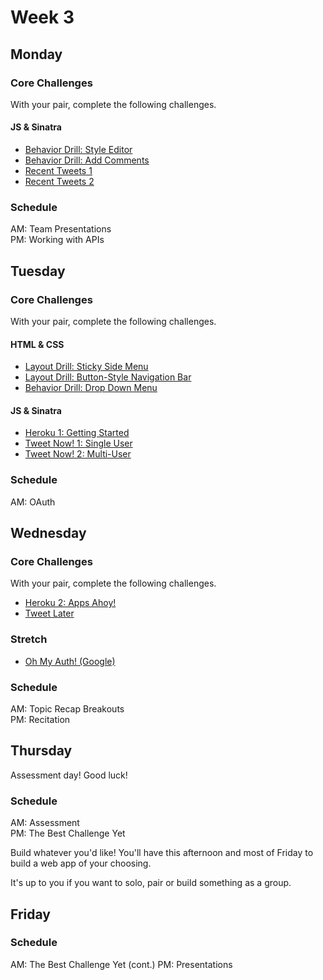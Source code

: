 # Week 3

## Monday

### Core Challenges
With your pair, complete the following challenges.

#### JS & Sinatra
- [Behavior Drill: Style Editor](../../../behavior-drill-style-editor-challenge)
- [Behavior Drill: Add Comments](../../../behavior-drill-add-comments-challenge)
- [Recent Tweets 1](../../../recent-tweets-1-challenge)
- [Recent Tweets 2](../../../recent-tweets-2-challenge)

### Schedule
AM: Team Presentations  
PM: Working with APIs


## Tuesday

### Core Challenges
With your pair, complete the following challenges.

#### HTML & CSS
- [Layout Drill: Sticky Side Menu](../../../layout-drill-sticky-side-menu-challenge)
- [Layout Drill: Button-Style Navigation Bar](../../../layout-drill-button-style-navigation-bar-challenge)
- [Behavior Drill: Drop Down Menu](../../../behavior-drill-drop-down-menu-challenge)

#### JS & Sinatra
- [Heroku 1: Getting Started](../../../heroku-1-getting-started-challenge)
- [Tweet Now! 1: Single User](../../../tweet-now-1-single-user-challenge)
- [Tweet Now! 2: Multi-User](../../../tweet-now-2-multi-user-challenge)

### Schedule
AM: OAuth

## Wednesday

### Core Challenges
With your pair, complete the following challenges.

- [Heroku 2: Apps Ahoy!](../../../heroku-2-apps-ahoy-challenge)
- [Tweet Later](../../../tweet-later-challenge)

### Stretch
- [Oh My Auth! (Google)](../../../oh-my-auth-google-challenge)

### Schedule
AM: Topic Recap Breakouts  
PM: Recitation

## Thursday
Assessment day! Good luck!

### Schedule
AM: Assessment  
PM: The Best Challenge Yet

Build whatever you'd like! You'll have this afternoon and most of Friday to build a web app of your choosing.

It's up to you if you want to solo, pair or build something as a group.


## Friday

### Schedule
AM: The Best Challenge Yet (cont.)
PM: Presentations

